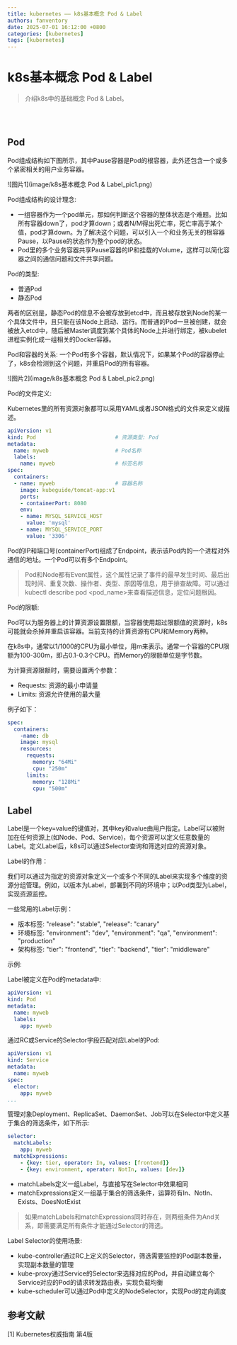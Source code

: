 ```yaml
---
title: kubernetes —— k8s基本概念 Pod & Label
authors: fanventory
date: 2025-07-01 16:12:00 +0800
categories: [kubernetes]
tags: [kubernetes]
---
```


# k8s基本概念 Pod & Label
> 介绍k8s中的基础概念 Pod & Label。

<br>
<br>

## Pod

Pod组成结构如下图所示，其中Pause容器是Pod的根容器，此外还包含一个或多个紧密相关的用户业务容器。

![图片1](image/k8s基本概念 Pod & Label_pic1.png)

Pod组成结构的设计理念:
+ 一组容器作为一个pod单元，那如何判断这个容器的整体状态是个难题。比如所有容器down了，pod才算down；或者N/M得出死亡率，死亡率高于某个值，pod才算down。为了解决这个问题，可以引入一个和业务无关的根容器Pause，以Pause的状态作为整个pod的状态。
+ Pod里的多个业务容器共享Pause容器的IP和挂载的Volume，这样可以简化容器之间的通信问题和文件共享问题。

Pod的类型:
+ 普通Pod
+ 静态Pod

两者的区别是，静态Pod的信息不会被存放到etcd中，而且被存放到Node的某一个具体文件中，且只能在该Node上启动、运行。而普通的Pod一旦被创建，就会被放入etcd中，随后被Master调度到某个具体的Node上并进行绑定，被kubelet进程实例化成一组相关的Docker容器。

Pod和容器的关系:
一个Pod有多个容器，默认情况下，如果某个Pod的容器停止了，k8s会检测到这个问题，并重启Pod的所有容器。

![图片2](image/k8s基本概念 Pod & Label_pic2.png)

Pod的文件定义:

Kubernetes里的所有资源对象都可以采用YAML或者JSON格式的文件来定义或描述。

```yaml
apiVersion: v1
kind: Pod                         # 资源类型: Pod
metadata:
  name: myweb                     # Pod名称
  labels:
    name: myweb                   # 标签名称
spec:
  containers:
  - name: myweb                   # 容器名称
    image: kubeguide/tomcat-app:v1
    ports:
    - containerPort: 8080
    env:
    - name: MYSQL_SERVICE_HOST
      value: 'mysql'
    - name: MYSQL_SERVICE_PORT
      value: '3306'
```

Pod的IP和端口号(containerPort)组成了Endpoint，表示该Pod内的一个进程对外通信的地址。一个Pod可以有多个Endpoint。

> Pod和Node都有Event属性，这个属性记录了事件的最早发生时间、最后出现时间、重复次数、操作者、类型、原因等信息，用于排查故障。可以通过kubectl describe pod <pod_name>来查看描述信息，定位问题根因。

Pod的限额:

Pod可以为服务器上的计算资源设置限额，当容器使用超过限额值的资源时，k8s可能就会杀掉并重启该容器。当前支持的计算资源有CPU和Memory两种。

在k8s中，通常以1/1000的CPU为最小单位，用m来表示。通常一个容器的CPU限额为100-300m，即占0.1-0.3个CPU。而Memory的限额单位是字节数。

为计算资源限额时，需要设置两个参数：
+ Requests: 资源的最小申请量
+ Limits: 资源允许使用的最大量

例子如下：

```yaml
spec:
  containers:
    -name: db
    image: mysql
    resources:
      requests:
        memory: "64Mi"
        cpu: "250m"
      limits:
        memory: "128Mi"
        cpu: "500m"
```

## Label

Label是一个key=value的键值对，其中key和value由用户指定。Label可以被附加在任何资源上(如Node、Pod、Service)，每个资源可以定义任意数量的Label。定义Label后，k8s可以通过Selector查询和筛选对应的资源对象。

Label的作用：

我们可以通过为指定的资源对象定义一个或多个不同的Label来实现多个维度的资源分组管理。例如，以版本为Label，部署到不同的环境中；以Pod类型为Label，实现资源监控。

一些常用的Label示例：

+ 版本标签: "release": "stable", "release": "canary"
+ 环境标签: "environment": "dev", "environment": "qa", "environment": "production"
+ 架构标签: "tier": "frontend", "tier": "backend", "tier": "middleware"

示例:

Label被定义在Pod的metadata中: 

```yaml
apiVersion: v1
kind: Pod
metadata:
  name: myweb
  labels:
    app: myweb
```

通过RC或Service的Selector字段匹配对应Label的Pod: 

```yaml
apiVersion: v1
kind: Service
metadata:
  name: myweb
spec:
  elector: 
    app: myweb
...
```

管理对象Deployment、ReplicaSet、DaemonSet、Job可以在Selector中定义基于集合的筛选条件，如下所示: 

```yaml
selector:
  matchLabels:
    app: myweb
  matchExpressions:
    - {key: tier, operator: In, values: [frontend]}
    - {key: environment, operator: NotIn, values: [dev]}
```

+ matchLabels定义一组Label，与直接写在Selector中效果相同
+ matchExpressions定义一组基于集合的筛选条件，运算符有In、NotIn、Exists、DoesNotExist

> 如果matchLabels和matchExpressions同时存在，则两组条件为And关系，即需要满足所有条件才能通过Selector的筛选。

Label Selector的使用场景:
+ kube-controller通过RC上定义的Selector，筛选需要监控的Pod副本数量，实现副本数量的管理
+ kube-proxy通过Service的Selector来选择对应的Pod，并自动建立每个Service对应的Pod的请求转发路由表，实现负载均衡
+ kube-scheduler可以通过Pod中定义的NodeSelector，实现Pod的定向调度

## 参考文献

[1] Kubernetes权威指南 第4版
